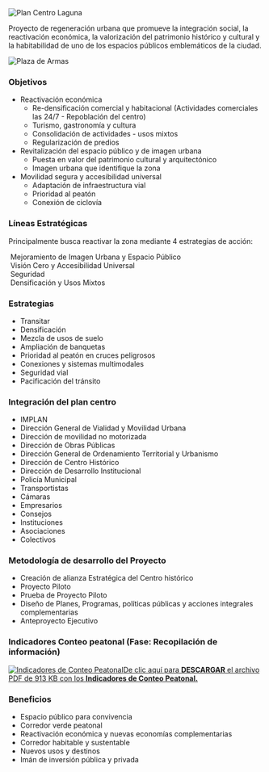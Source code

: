 
<img class="img-responsive" src="plan-centro-laguna/imagen.jpg" alt="Plan Centro Laguna">

Proyecto de regeneración urbana que promueve la integración social, la reactivación económica, la valorización del patrimonio histórico y cultural y la habitabilidad de uno de los espacios públicos emblemáticos de la ciudad.

<img class="img-responsive" src="plan-centro-laguna/plaza-de-armas.jpg" alt="Plaza de Armas">

### Objetivos

* Reactivación económica
    * Re-densificación comercial y habitacional (Actividades comerciales las 24/7 - Repoblación del centro)
    * Turismo, gastronomía y cultura
    * Consolidación de actividades - usos mixtos
    * Regularización de predios
* Revitalización del espacio público y de imagen urbana
    * Puesta en valor del patrimonio cultural y arquitectónico
    * Imagen urbana que identifique la zona
* Movilidad segura y accesibilidad universal
    * Adaptación de infraestructura vial
    * Prioridad al peatón
    * Conexión de ciclovía

### Líneas Estratégicas

Principalmente busca reactivar la zona mediante 4 estrategias de acción:

<div class="row">
  <div class="col-md-3"><img class="img-responsive" src="plan-centro-laguna/estrategias-de-accion-01.jpg" alt=""> Mejoramiento de Imagen Urbana y Espacio Público</div>
  <div class="col-md-3"><img class="img-responsive" src="plan-centro-laguna/estrategias-de-accion-02.jpg" alt=""> Visión Cero y Accesibilidad Universal</div>
  <div class="col-md-3"><img class="img-responsive" src="plan-centro-laguna/estrategias-de-accion-03.jpg" alt=""> Seguridad</div>
  <div class="col-md-3"><img class="img-responsive" src="plan-centro-laguna/estrategias-de-accion-04.jpg" alt=""> Densificación y Usos Mixtos</div>
</div>

### Estrategias

* Transitar
* Densificación
* Mezcla de usos de suelo
* Ampliación de banquetas
* Prioridad al peatón en cruces peligrosos
* Conexiones y sistemas multimodales
* Seguridad vial
* Pacificación del tránsito

### Integración del plan centro

* IMPLAN
* Dirección General de Vialidad y Movilidad Urbana
* Dirección de movilidad no motorizada
* Dirección de Obras Públicas
* Dirección General de Ordenamiento Territorial y Urbanismo
* Dirección de Centro Histórico
* Dirección de Desarrollo Institucional
* Policía Municipal
* Transportistas
* Cámaras
* Empresarios
* Consejos
* Instituciones
* Asociaciones
* Colectivos

### Metodología de desarrollo del Proyecto

* Creación de alianza Estratégica del Centro histórico
* Proyecto Piloto
* Prueba de Proyecto Piloto
* Diseño de Planes, Programas, políticas públicas y acciones integrales complementarias
* Anteproyecto Ejecutivo

### Indicadores Conteo peatonal (Fase: Recopilación de información)

<a href="plan-centro-laguna/indicadores-conteo-peatonal.pdf"><img class="img-responsive" src="plan-centro-laguna/indicadores-conteo-peatonal.jpg" alt="Indicadores de Conteo Peatonal">De clic aquí para <b>DESCARGAR</b> el archivo PDF de 913 KB con los <b>Indicadores de Conteo Peatonal.</b></a>

### Beneficios

* Espacio público para convivencia
* Corredor verde peatonal
* Reactivación económica y nuevas economías complementarias
* Corredor habitable y sustentable
* Nuevos usos y destinos
* Imán de inversión pública y privada
